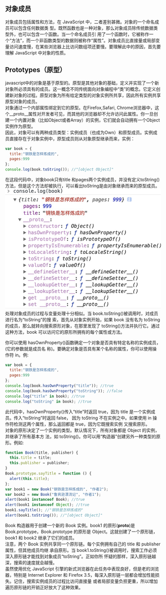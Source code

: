 ## 对象成员
对象成员包括属性和方法，在 JavaScript 中，二者差别甚微。对象的一个命名成员可以包含任何数据类 型。既然函数也是一种对象，那么对象成员除传统数据类型外，也可以包含一个函数。当一个命名成员引 用了一个函数时，它被称作一个“方法”，而一个非函数类型的数据则被称作“属性”。对象成员比直接量或局部变量访问速度慢，在某些浏览器上比访问数组项还要慢。要理解此中的原因，首先要理解 JavaScript 中对象的性质。
## Prototypes（原型）
javascript中的对象是基于原型的。原型是其他对象的基础，定义并实现了一个新对象所必须具有的成员。这一概念不同传统面向对象编程中“类”的概念。它定义创建新对象的过程。原型对象为所有给定类型的对象实例所共享，因此所有实例共享原型对象的成员。  
对象通过一个内部属性绑定到它的原型。在Firefox,Safari, Chrome浏览器中，这个__proto__属性对开发者可见，而其他的浏览器却不允许访问此属性。你一旦创建一个内置对象（比如Object或者Array）的实例，它们就会自动拥有一个Object实例作为原型。  
因此，对象可以有两种成员类型：实例成员（也成为Own）和原型成员。实例成员直接存在于对象实例中，原型成员则从对象原型继承而来，实例：
```js
var book = {
  title:"钢铁是怎样炼成的",
  pages:999
};
console.log(book.toString()); //"[object Object]"
```
在这段代码中，对象book只有title 和pages两个实例成员，并没有定义toString()方法，但是这个方法却被执行，可以看出toString是由对象继承而来的原型成员。
![cosnole.log](./static/Snipaste_2018-06-04_08-46-52.jpg)
处理对象成员的过程与变量处理十分相似。当 book.toString()被调用时，对成员进行名为“toString”的搜 索，首先从对象实例开始，如果 book 没有名为 toString 的成员，那么就转向搜索原形对象，在那里发现了 toString()方法并执行它。通过这种方法，book 可以访问它的原形所拥有的每个属性或方法。  

你可以使用 hasOwnProperty()函数确定一个对象是否具有特定名称的实例成员，(它的参数就是成员名 称)。要确定对象是否具有某个名称的属性，你可以使用操作符 in。例:
```js
var book = {
  title:"钢铁是怎样炼成的",
  pages:999
};
console.log(book.hasOwnProperty("title")); //true
console.log(book.hasOwnProperty("toString")); //false 
console.log("title" in book); //true
console.log("toString" in book); //true
```
此代码中，hasOwnProperty()传入“title”时返回 true，因为 title 是一个实例成员。传入“toString”时返回 false， 因为 toString 不在实例之中。如果使用 in 操作符检测这两个属性，那么返回都是 true，因为它既搜索实例 又搜索原形。  
对象的原形决定了一个实例的类型。默认情况下，所有对象都是 Object 的实例，并继承了所有基本方 法，如 toString()。你可以用“构造器”创建另外一种类型的原形。例如:
```js
function Book(title, publisher) {
  this.title = title;
  this.publisher = publisher;
}
Book.prototype.sayTitle = function () {
  alert(this.title);
};
var book1 = new Book("钢铁是怎样炼成的", "作者2");
var book2 = new Book("鲁宾逊漂流记", "作者1");
alert(book1 instanceof Book); //true
alert(book1 instanceof Object); //true
book1.sayTitle(); //"钢铁是怎样炼成的"
alert(book1.toString()); //"[object Object]"
```
Book 构造器用于创建一个新的 Book 实例。book1 的原形(__proto__)是 Book.prototype，Book.prototype 的原形是 Object。这就创建了一个原形链，book1 和 book2 继承了它们的成员。  
注意，两个 Book 实例共享同一个原形链。每个实例拥有自己的 title 和 publisher 属性，但其他成员均继 承自原形。当 book1.toString()被调用时，搜索工作必须深入原形链才能找到对象成员“toString”。正如你所 怀疑的那样，深入原形链越深，搜索的速度就会越慢。   
虽然使用优化 JavaScript 引擎的新式浏览器在此任务中表现良好，但是老的浏览器，特别是 Internet Explorer 和 Firefox 3.5，每深入原形链一层都会增加性能损失。记住，搜索实例成员的过程比访问直接量 或者局部变量负担更重，所以增加遍历原形链的开销正好放大了这种效果。  






